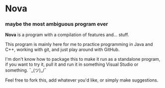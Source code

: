 # Nova
### maybe the most ambiguous program ever

**Nova** is a program with a compilation of features and... stuff.

This program is mainly here for me to practice programming in Java and C++, working with git, and just play around with GitHub.

I'm don't know how to package this to make it run as a standalone program, if you want to try it, pull it and run it in something Visual Studio or something. ¯\_(ツ)_/¯

Feel free to fork this, add whatever you'd like, or simply make suggestions.